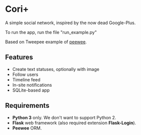 # Cori+

A simple social network, inspired by the now dead Google-Plus.

To run the app, run the file "run_example.py"

Based on Tweepee example of [peewee](https://github.com/coleifer/peewee/).

## Features

* Create text statuses, optionally with image
* Follow users
* Timeline feed
* In-site notifications
* SQLite-based app

## Requirements

* **Python 3** only. We don't want to support Python 2.
* **Flask** web framework (also required extension **Flask-Login**).
* **Peewee** ORM.
